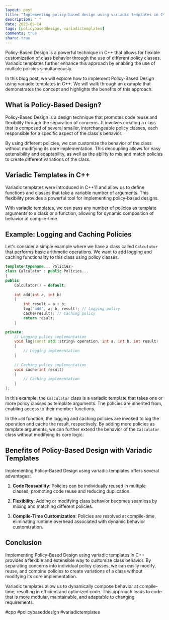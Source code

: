 ```yaml
---
layout: post
title: "Implementing policy-based design using variadic templates in C++"
description: " "
date: 2023-09-14
tags: [policybaseddesign, variadictemplates]
comments: true
share: true
---
```


Policy-Based Design is a powerful technique in C++ that allows for flexible customization of class behavior through the use of different policy classes. Variadic templates further enhance this approach by enabling the use of multiple policies simultaneously.

In this blog post, we will explore how to implement Policy-Based Design using variadic templates in C++. We will walk through an example that demonstrates the concept and highlights the benefits of this approach.

## What is Policy-Based Design?

Policy-Based Design is a design technique that promotes code reuse and flexibility through the separation of concerns. It involves creating a class that is composed of several smaller, interchangeable policy classes, each responsible for a specific aspect of the class's behavior.

By using different policies, we can customize the behavior of the class without modifying its core implementation. This decoupling allows for easy extensibility and adaptability, as well as the ability to mix and match policies to create different variations of the class.

## Variadic Templates in C++

Variadic templates were introduced in C++11 and allow us to define functions and classes that take a variable number of arguments. This flexibility provides a powerful tool for implementing policy-based designs.

With variadic templates, we can pass any number of policies as template arguments to a class or a function, allowing for dynamic composition of behavior at compile-time.

## Example: Logging and Caching Policies

Let's consider a simple example where we have a class called `Calculator` that performs basic arithmetic operations. We want to add logging and caching functionality to this class using policy classes.

```cpp
template<typename... Policies>
class Calculator : public Policies...
{
public:
    Calculator() = default;
  
    int add(int a, int b)
    {
        int result = a + b;
        log("add", a, b, result); // Logging policy
        cache(result); // Caching policy
        return result;
    }

private:
    // Logging policy implementation
    void log(const std::string& operation, int a, int b, int result)
    {
        // Logging implementation
    }
  
    // Caching policy implementation
    void cache(int result)
    {
        // Caching implementation
    }
};
```

In this example, the `Calculator` class is a variadic template that takes one or more policy classes as template arguments. The policies are inherited from, enabling access to their member functions.

In the `add` function, the logging and caching policies are invoked to log the operation and cache the result, respectively. By adding more policies as template arguments, we can further extend the behavior of the `Calculator` class without modifying its core logic.

## Benefits of Policy-Based Design with Variadic Templates

Implementing Policy-Based Design using variadic templates offers several advantages:

1. **Code Reusability**: Policies can be individually reused in multiple classes, promoting code reuse and reducing duplication.

2. **Flexibility**: Adding or modifying class behavior becomes seamless by mixing and matching different policies.

3. **Compile-Time Customization**: Policies are resolved at compile-time, eliminating runtime overhead associated with dynamic behavior customization.

## Conclusion

Implementing Policy-Based Design using variadic templates in C++ provides a flexible and extensible way to customize class behavior. By separating concerns into individual policy classes, we can easily modify, reuse, and combine policies to create variations of a class without modifying its core implementation.

Variadic templates allow us to dynamically compose behavior at compile-time, resulting in efficient and optimized code. This approach leads to code that is more modular, maintainable, and adaptable to changing requirements.

#cpp #policybaseddesign #variadictemplates